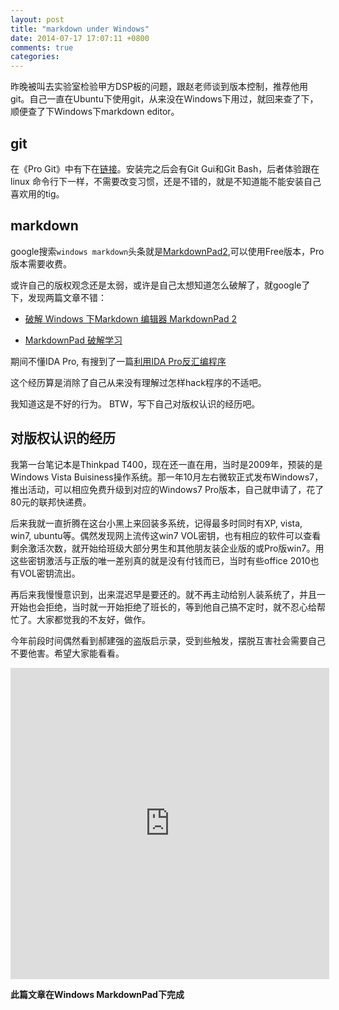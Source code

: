 ```yaml
---
layout: post
title: "markdown under Windows"
date: 2014-07-17 17:07:11 +0800
comments: true
categories: 
---
```


昨晚被叫去实验室检验甲方DSP板的问题，跟赵老师谈到版本控制，推荐他用git。自己一直在Ubuntu下使用git，从来没在Windows下用过，就回来查了下，顺便查了下Windows下markdown editor。

## git

在《Pro Git》中有下在[链接](http://git-scm.com/downloads)。安装完之后会有Git Gui和Git Bash，后者体验跟在linux 命令行下一样，不需要改变习惯，还是不错的，就是不知道能不能安装自己喜欢用的tig。

## markdown

google搜索`windows markdown`头条就是[MarkdownPad2](http://markdownpad.com/),可以使用Free版本，Pro版本需要收费。

或许自己的版权观念还是太弱，或许是自己太想知道怎么破解了，就google了下，发现两篇文章不错：

  - [破解 Windows 下Markdown 编辑器 MarkdownPad 2](http://www.cnblogs.com/hazir/p/unlocking_markdownpad2.html)

  - [MarkdownPad 破解学习](http://www.techboat.info/blog/markdownpad-%E7%A0%B4%E8%A7%A3%E5%AD%A6%E4%B9%A0/)

期间不懂IDA Pro, 有搜到了一篇[利用IDA Pro反汇编程序](http://www.cnblogs.com/vento/archive/2013/02/09/2909579.html)

这个经历算是消除了自己从来没有理解过怎样hack程序的不适吧。

我知道这是不好的行为。 BTW，写下自己对版权认识的经历吧。

##  对版权认识的经历

我第一台笔记本是Thinkpad T400，现在还一直在用，当时是2009年，预装的是Windows Vista Buisiness操作系统。那一年10月左右微软正式发布Windows7，推出活动，可以相应免费升级到对应的Windows7 Pro版本，自己就申请了，花了80元的联邦快递费。

后来我就一直折腾在这台小黑上来回装多系统，记得最多时同时有XP, vista, win7, ubuntu等。偶然发现网上流传这win7 VOL密钥，也有相应的软件可以查看剩余激活次数，就开始给班级大部分男生和其他朋友装企业版的或Pro版win7。用这些密钥激活与正版的唯一差别真的就是没有付钱而已，当时有些office 2010也有VOL密钥流出。

再后来我慢慢意识到，出来混迟早是要还的。就不再主动给别人装系统了，并且一开始也会拒绝，当时就一开始拒绝了班长的，等到他自己搞不定时，就不忍心给帮忙了。大家都觉我的不友好，做作。

今年前段时间偶然看到郝建强的盗版启示录，受到些触发，摆脱互害社会需要自己不要他害。希望大家能看看。

<iframe height=498 width=510 src="http://player.youku.com/embed/XNDg1Mjc1MTIw" frameborder=0 allowfullscreen></iframe>

**此篇文章在Windows MarkdownPad下完成**

